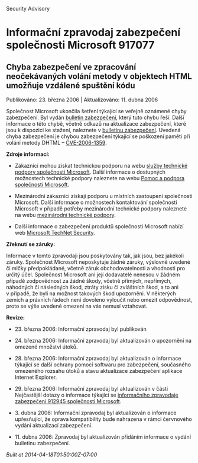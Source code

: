 ﻿---
Title: Informační zpravodaj zabezpečení společnosti Microsoft 917077

TOCTitle: 917077

ms:assetid: 917077

ms:mtpsurl: https://technet.microsoft.com/cs-CZ/library/917077(v=Security.10)

ms:contentKeyID: 61223544

---

Security Advisory

# Informační zpravodaj zabezpečení společnosti Microsoft 917077 #

## Chyba zabezpečení ve zpracování neočekávaných volání metody v objektech HTML umožňuje vzdálené spuštění kódu ##

Publikováno: 23. března 2006 | Aktualizováno: 11. dubna 2006

Společnost Microsoft ukončila šetření týkající se veřejně oznámené chyby zabezpečení. Byl vydán [bulletin zabezpečení](http://technet.microsoft.com/security/bulletin/ms06-013), který tuto chybu řeší. Další informace o této chybě, včetně odkazů na aktualizace zabezpečení, které jsou k dispozici ke stažení, naleznete v [bulletinu zabezpečení](http://technet.microsoft.com/security/bulletin/ms06-013). Uvedená chyba zabezpečení je chybou zabezpečení týkající se poškození paměti při volání metody DHTML – [CVE-2006-1359](http://www.cve.mitre.org/cgi-bin/cvename.cgi?name=cve-2006-1359).

**Zdroje informací:**

* Zákazníci mohou získat technickou podporu na webu [služby technické podpory společnosti Microsoft](http://go.microsoft.com/fwlink/?linkid=21131). Další informace o dostupných možnostech technické podpory naleznete na webu [Pomoc a podpora společnosti Microsoft](http://support.microsoft.com/).

* Mezinárodní zákazníci získají podporu u místních zastoupení společnosti Microsoft. Další informace o možnostech kontaktování společnosti Microsoft v případě potřeby mezinárodní technické podpory naleznete na webu [mezinárodní technické podpory](http://go.microsoft.com/fwlink/?linkid=21155).

* Další informace o zabezpečení produktů společnosti Microsoft nabízí web [Microsoft TechNet Security](http://www.microsoft.com/cze/technet/security/).

**Zřeknutí se záruky:**

Informace v tomto zpravodaji jsou poskytovány tak, jak jsou, bez jakékoli záruky. Společnost Microsoft neposkytuje žádné záruky, výslovně uvedené či mlčky předpokládané, včetně záruk obchodovatelnosti a vhodnosti pro určitý účel. Společnost Microsoft ani její dodavatelé nenesou v žádném případě zodpovědnost za žádné škody, včetně přímých, nepřímých, náhodných či následných škod, ztráty zisku či zvláštních škod, a to ani v případě, že byli na možnost takových škod upozorněni. V některých zemích a právních řádech není dovoleno vyloučit nebo omezit odpovědnost, proto se výše uvedené omezení na vás nemusí vztahovat.

**Revize:**

* 23. března 2006: Informační zpravodaj byl publikován

* 24. března 2006: Informační zpravodaj byl aktualizován o upozornění na omezené množství útoků.

* 28. března 2006: Informační zpravodaj byl aktualizován o informace týkající se další ochrany pomocí softwaru pro zabezpečení, současného omezeného rozsahu útoků a stavu aktualizace zabezpečení aplikace Internet Explorer.

* 29. března 2006: Informační zpravodaj byl aktualizován v části Nejčastější dotazy o informace týkající se [informačního zpravodaje zabezpečení 912945 společnosti Microsoft](http://technet.microsoft.com/security/advisory/912945).

* 3. dubna 2006: Informační zpravodaj byl aktualizován o informace upřesňující, že oprava kompatibility bude nahrazena v rámci červnového vydání aktualizací zabezpečení.

* 11. dubna 2006: Zpravodaj byl aktualizován přidáním informace o vydání bulletinu zabezpečení.

*Built at 2014-04-18T01:50:00Z-07:00*


